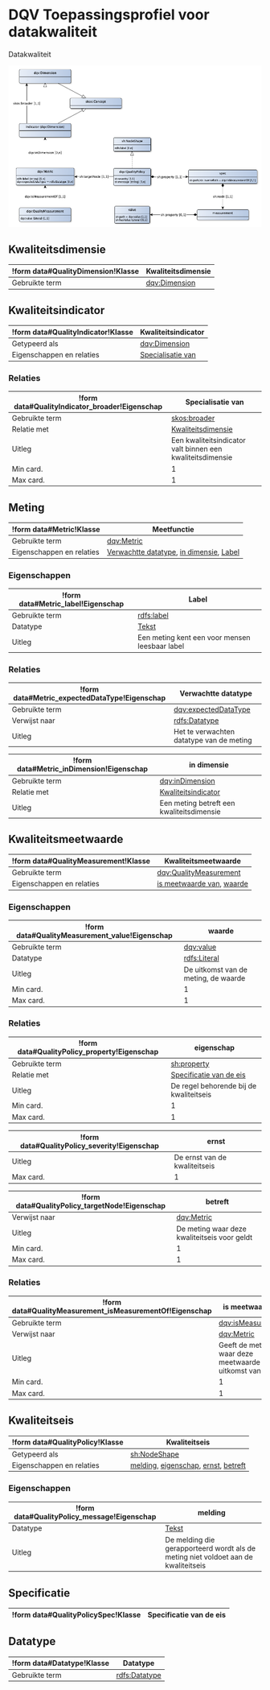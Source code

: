 # DQV Toepassingsprofiel voor datakwaliteit


Datakwaliteit


![](dqv-ap-sc.png)

## Kwaliteitsdimensie

|!form data#QualityDimension!Klasse|Kwaliteitsdimensie
|----------|------
|Gebruikte term|[dqv:Dimension](http://www.w3.org/ns/dqv#Dimension)


## Kwaliteitsindicator

|!form data#QualityIndicator!Klasse|Kwaliteitsindicator
|----------|------
|Getypeerd als|[dqv:Dimension](#Dimension)
|Eigenschappen en relaties|[Specialisatie van](#QualityIndicator_broader)


### Relaties

|!form data#QualityIndicator_broader!Eigenschap|Specialisatie van
|----------|------
|Gebruikte term|[skos:broader](http://www.w3.org/2004/02/skos/core#broader)
|Relatie met|[Kwaliteitsdimensie](#QualityDimension)
|Uitleg|Een kwaliteitsindicator valt binnen een kwaliteitsdimensie
|Min card.|1
|Max card.|1


## Meting

|!form data#Metric!Klasse|Meetfunctie
|----------|------
|Gebruikte term|[dqv:Metric](http://www.w3.org/ns/dqv#Metric)
|Eigenschappen en relaties|[Verwachtte datatype](#Metric_expectedDataType), [in dimensie](#Metric_inDimension), [Label](#Metric_label)


### Eigenschappen

|!form data#Metric_label!Eigenschap|Label
|----------|------
|Gebruikte term|[rdfs:label](http://www.w3.org/2000/01/rdf-schema#label)
|Datatype|[Tekst](http://www.w3.org/2001/XMLSchema#string)
|Uitleg|Een meting kent een voor mensen leesbaar label


### Relaties

|!form data#Metric_expectedDataType!Eigenschap|Verwachtte datatype
|----------|------
|Gebruikte term|[dqv:expectedDataType](http://www.w3.org/ns/dqv#expectedDataType)
|Verwijst naar|[rdfs:Datatype](#Datatype)
|Uitleg|Het te verwachten datatype van de meting

|!form data#Metric_inDimension!Eigenschap|in dimensie
|----------|------
|Gebruikte term|[dqv:inDimension](http://www.w3.org/ns/dqv#inDimension)
|Relatie met|[Kwaliteitsindicator](#QualityIndicator)
|Uitleg|Een meting betreft een kwaliteitsdimensie


## Kwaliteitsmeetwaarde

|!form data#QualityMeasurement!Klasse|Kwaliteitsmeetwaarde
|----------|------
|Gebruikte term|[dqv:QualityMeasurement](http://www.w3.org/ns/dqv#QualityMeasurement)
|Eigenschappen en relaties|[is meetwaarde van](#QualityMeasurement_isMeasurementOf), [waarde](#QualityMeasurement_value)


### Eigenschappen

|!form data#QualityMeasurement_value!Eigenschap|waarde
|----------|------
|Gebruikte term|[dqv:value](http://www.w3.org/ns/dqv#value)
|Datatype|[rdfs:Literal](http://www.w3.org/2000/01/rdf-schema#Literal)
|Uitleg|De uitkomst van de meting, de waarde
|Min card.|1
|Max card.|1


### Relaties

|!form data#QualityPolicy_property!Eigenschap|eigenschap
|----------|------
|Gebruikte term|[sh:property](http://www.w3.org/ns/shacl#property)
|Relatie met|[Specificatie van de eis](#QualityPolicySpec)
|Uitleg|De regel behorende bij de kwaliteitseis
|Min card.|1
|Max card.|1

|!form data#QualityPolicy_severity!Eigenschap|ernst
|----------|------
|Uitleg|De ernst van de kwaliteitseis
|Max card.|1

|!form data#QualityPolicy_targetNode!Eigenschap|betreft
|----------|------
|Verwijst naar|[dqv:Metric](#Metric)
|Uitleg|De meting waar deze kwaliteitseis voor geldt
|Min card.|1
|Max card.|1


### Relaties

|!form data#QualityMeasurement_isMeasurementOf!Eigenschap|is meetwaarde van
|----------|------
|Gebruikte term|[dqv:isMeasurementOf](http://www.w3.org/ns/dqv#isMeasurementOf)
|Verwijst naar|[dqv:Metric](#Metric)
|Uitleg|Geeft de meting aan waar deze meetwaarde een uitkomst van is
|Min card.|1
|Max card.|1


## Kwaliteitseis

|!form data#QualityPolicy!Klasse|Kwaliteitseis
|----------|------
|Getypeerd als|[sh:NodeShape](#NodeShape)
|Eigenschappen en relaties|[melding](#QualityPolicy_message), [eigenschap](#QualityPolicy_property), [ernst](#QualityPolicy_severity), [betreft](#QualityPolicy_targetNode)


### Eigenschappen

|!form data#QualityPolicy_message!Eigenschap|melding
|----------|------
|Datatype|[Tekst](http://www.w3.org/2001/XMLSchema#string)
|Uitleg|De melding die gerapporteerd wordt als de meting niet voldoet aan de kwaliteitseis


## Specificatie

|!form data#QualityPolicySpec!Klasse|Specificatie van de eis
|----------|------


## Datatype

|!form data#Datatype!Klasse|Datatype
|----------|------
|Gebruikte term|[rdfs:Datatype](http://www.w3.org/2000/01/rdf-schema#Datatype)



